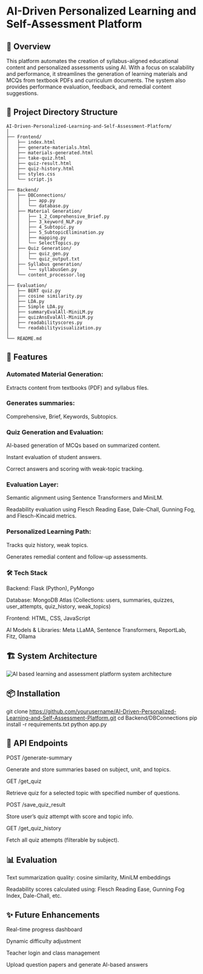 # AI-Driven Personalized Learning and Self-Assessment Platform

## 📌 Overview

This platform automates the creation of syllabus-aligned educational content and personalized assessments using AI. With a focus on scalability and performance, it streamlines the generation of learning materials and MCQs from textbook PDFs and curriculum documents. The system also provides performance evaluation, feedback, and remedial content suggestions.

## 📁 Project Directory Structure
    
    AI-Driven-Personalized-Learning-and-Self-Assessment-Platform/
    │
    ├── Frontend/
    │   ├── index.html
    │   ├── generate-materials.html
    │   ├── materials-generated.html
    │   ├── take-quiz.html
    │   ├── quiz-result.html
    │   ├── quiz-history.html
    │   ├── styles.css
    │   └── script.js
    │
    ├── Backend/
    │   ├── DBConnections/
    │   │   ├── app.py
    │   │   └── database.py
    │   ├── Material Generation/
    │   │   ├── 1_2_Comprehensive_Brief.py
    │   │   ├── 3_keyword_NLP.py
    │   │   ├── 4_Subtopic.py
    │   │   ├── 5_SubtopicElimination.py
    │   │   ├── mapping.py
    │   │   └── SelectTopics.py
    │   ├── Quiz Generation/
    │   │   ├── quiz_gen.py
    │   │   └── quiz_output.txt
    │   ├── Syllabus generation/
    │   │   └── syllabusGen.py
    │   └── content_processor.log
    │
    ├── Evaluation/
    │   ├── BERT quiz.py
    │   ├── cosine similarity.py
    │   ├── LDA.py
    │   ├── Simple LDA.py
    │   ├── summaryEvalAll-MiniLM.py
    │   ├── quizAnsEvalAll-MiniLM.py
    │   ├── readabilityscores.py
    │   └── readabilityvisualization.py
    │
    └── README.md

## 🚀 Features

### Automated Material Generation:

Extracts content from textbooks (PDF) and syllabus files.

### Generates summaries: 

Comprehensive, Brief, Keywords, Subtopics.

### Quiz Generation and Evaluation:

AI-based generation of MCQs based on summarized content.

Instant evaluation of student answers.

Correct answers and scoring with weak-topic tracking.

### Evaluation Layer:

Semantic alignment using Sentence Transformers and MiniLM.

Readability evaluation using Flesch Reading Ease, Dale-Chall, Gunning Fog, and Flesch-Kincaid metrics.

### Personalized Learning Path:

Tracks quiz history, weak topics.

Generates remedial content and follow-up assessments.

### 🛠️ Tech Stack

Backend: Flask (Python), PyMongo

Database: MongoDB Atlas (Collections: users, summaries, quizzes, user_attempts, quiz_history, weak_topics)

Frontend: HTML, CSS, JavaScript

AI Models & Libraries: Meta LLaMA, Sentence Transformers, ReportLab, Fitz, Ollama

## 🏗️ System Architecture

![AI based learning and assessment platform system architecture](https://github.com/user-attachments/assets/7c08e94b-d8d4-4326-8632-c497f3cb1e2f)


## 📦 Installation

git clone https://github.com/yourusername/AI-Driven-Personalized-Learning-and-Self-Assessment-Platform.git
cd Backend/DBConnections
pip install -r requirements.txt
python app.py

## 🧪 API Endpoints

POST /generate-summary

Generate and store summaries based on subject, unit, and topics.

GET /get_quiz

Retrieve quiz for a selected topic with specified number of questions.

POST /save_quiz_result

Store user’s quiz attempt with score and topic info.

GET /get_quiz_history

Fetch all quiz attempts (filterable by subject).

## 📊 Evaluation

Text summarization quality: cosine similarity, MiniLM embeddings

Readability scores calculated using: Flesch Reading Ease, Gunning Fog Index, Dale-Chall, etc.

## ✨ Future Enhancements

Real-time progress dashboard

Dynamic difficulty adjustment

Teacher login and class management

Upload question papers and generate AI-based answers
